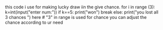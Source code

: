 this code i use for making lucky draw iin the give chance.
for i in range (3):
    k=int(input("enter num:"))
    if k==5:
        print("won")
        break
else:
    print("you lost all 3 chances ")
   here # "3" in range is used for chance you can adjust the chance according to ur need
